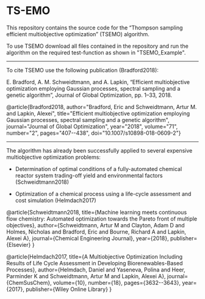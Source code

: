 # TS-EMO
This repository contains the source code for the “Thompson sampling efficient multiobjective optimization” (TSEMO) algorithm. 

To use TSEMO download all files contained in the repository and run the algorithm on the required test-function as shown in "TSEMO_Example".

______________________________________________________________________________________________________________________________
To cite TSEMO use the following publication (Bradford2018):

E. Bradford, A. M. Schweidtmann, and A. Lapkin, “Efficient multiobjective
optimization employing Gaussian processes, spectral sampling
and a genetic algorithm”, Journal of Global Optimization, pp. 1–33,
2018.

@article{Bradford2018,
author="Bradford, Eric
and Schweidtmann, Artur M.
and Lapkin, Alexei",
title="Efficient multiobjective optimization employing Gaussian processes, spectral sampling and a genetic algorithm",
journal="Journal of Global Optimization",
year="2018",
volume="71",
number="2",
pages="407--438",
doi="10.1007/s10898-018-0609-2"}

____________________________________________________________________________________________________________________________
The algorithm has already been successfully applied to several expensive multiobjective optimization problems:

- Determination of optimal conditions of a fully-automated chemical reactor system trading-off yield and environmental factors (Schweidtmann2018) 

- Optimization of a chemical process using a life-cycle assessment and cost simulation (Helmdach2017) 

@article{Schweidtmann2018,
  title={Machine learning meets continuous flow chemistry: Automated optimization towards the Pareto front of multiple objectives},
  author={Schweidtmann, Artur M and Clayton, Adam D and Holmes, Nicholas and Bradford, Eric and Bourne, Richard A and Lapkin, Alexei A},
  journal={Chemical Engineering Journal},
  year={2018},
  publisher={Elsevier}
}

@article{Helmdach2017,
  title={A Multiobjective Optimization Including Results of Life Cycle Assessment in Developing Biorenewables-Based Processes},
  author={Helmdach, Daniel and Yaseneva, Polina and Heer, Parminder K and Schweidtmann, Artur M and Lapkin, Alexei A},
  journal={ChemSusChem},
  volume={10},
  number={18},
  pages={3632--3643},
  year={2017},
  publisher={Wiley Online Library}
}
